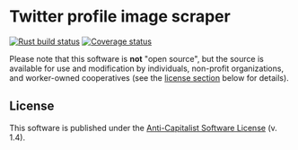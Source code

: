 # Twitter profile image scraper

[![Rust build status](https://img.shields.io/github/workflow/status/travisbrown/twpis/rust-ci.svg?label=rust)](https://github.com/travisbrown/twpis/actions)
[![Coverage status](https://img.shields.io/codecov/c/github/travisbrown/twpis/main.svg)](https://codecov.io/github/travisbrown/twpis)

Please note that this software is **not** "open source",
but the source is available for use and modification by individuals, non-profit organizations, and worker-owned cooperatives
(see the [license section](#license) below for details).

## License

This software is published under the [Anti-Capitalist Software License][acsl] (v. 1.4).

[acsl]: https://anticapitalist.software/
